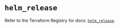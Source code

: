 # `helm_release`

Refer to the Terraform Registry for docs: [`helm_release`](https://registry.terraform.io/providers/hashicorp/helm/2.16.1/docs/resources/release).
